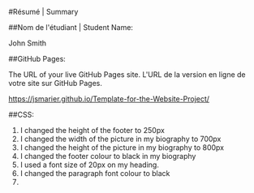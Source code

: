 #Résumé | Summary

##Nom de l'étudiant | Student Name:

John Smith

##GitHub Pages:

The URL of your live GitHub Pages site. L'URL de la version en ligne de votre site sur GitHub Pages.

https://jsmarier.github.io/Template-for-the-Website-Project/

##CSS:

1. I changed the height of the footer to 250px
2. I changed the width of the picture in my biography to 700px
3. I changed the height of the picture in my biography to 800px
4. I changed the footer colour to black in my biography
5. I used a font size of 20px on my heading.
6. I changed the paragraph font colour to black
7.

